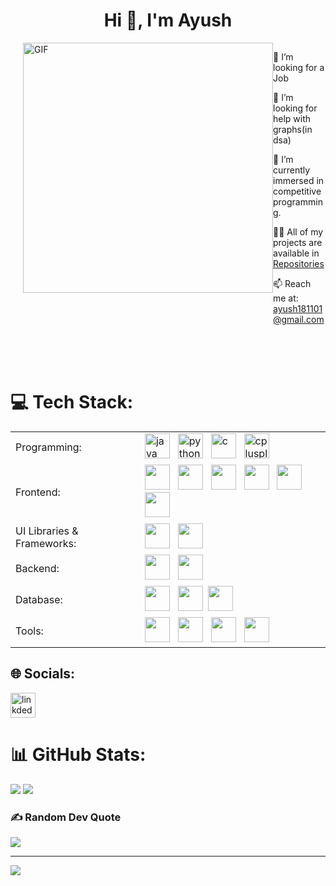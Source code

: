 <h1 align="center">Hi 👋, I'm Ayush</h1>
<!-- <h3 align="center">I am a web developer</h3> -->

<div style="display: flex; align-items: flex-start; justify-content: end;">
  <img align="right" alt="GIF" width="400" src="https://user-images.githubusercontent.com/74038190/229223263-cf2e4b07-2615-4f87-9c38-e37600f8381a.gif" style="max-width: 100%;">
  <br>
  <br>
  <div style="max-width: calc(100% - 420px);">
    <p>👯 I’m looking for a Job </p>
    <p>🤝 I’m looking for help with graphs(in dsa)</p>
    <p>🌱 I’m currently immersed in competitive programming. </p>
    <p>👨‍💻 All of my projects are available in <a href="https://github.com/AyushSharma567?tab=repositories">Repositories</a></p>
    <p>📫 Reach me at: <a href="mailto:ayush181101@gmail.com">ayush181101@gmail.com</a></p>
  </div>
</div>
<br>
<br>
<br>

# 💻 Tech Stack:
<table>
  <tr>
    <td>Programming:</td>
    <td>
    <img src="https://skillicons.dev/icons?i=java" alt="java" width="40" height="40"/> </a>&nbsp;
    <img src="https://skillicons.dev/icons?i=py" alt="python" width="40" height="40"/> </a>&nbsp;
    <img src="https://skillicons.dev/icons?i=c" alt="c" width="40" height="40"/> </a>&nbsp;
    <img src="https://skillicons.dev/icons?i=cpp" alt="cplusplus" width="40" height="40"/> </a>&nbsp;
    </td>
  </tr>
  <tr>
    <td>Frontend:</td>
    <td> <img src="https://skillicons.dev/icons?i=html"  width="40" height="40"/> </a>&nbsp;
     <img src="https://skillicons.dev/icons?i=css"  width="40" height="40"/> </a>&nbsp;
     <img src="https://skillicons.dev/icons?i=js"  width="40" height="40"/> </a>&nbsp; 
     <img src="https://skillicons.dev/icons?i=ts"  width="40" height="40"/> </a>&nbsp; 
     <img src="https://skillicons.dev/icons?i=react"  width="40" height="40"/> </a>&nbsp; 
     <img src="https://skillicons.dev/icons?i=next"  width="40" height="40"/> </a>&nbsp; 
    </td>
  </tr>
  <tr>
    <td>UI Libraries & Frameworks:</td>
    <td> 
      <img src="https://skillicons.dev/icons?i=bootstrap"  width="40" height="40"/> </a>&nbsp;
      <img src="https://skillicons.dev/icons?i=tailwind"  width="40" height="40"/> </a>&nbsp;
    </td>
  </tr>
  <tr>
    <td>Backend:</td>
    <td>
     <img src="https://skillicons.dev/icons?i=nodejs"  width="40" height="40"/> </a>&nbsp;
     <img src="https://skillicons.dev/icons?i=expressjs"  width="40" height="40"/> </a>&nbsp;
    </td>
  </tr>
  <tr>
    <td>Database:</td>
    <td> <img src="https://skillicons.dev/icons?i=mongodb"  width="40" height="40"/> </a>&nbsp; 
     <img src="https://skillicons.dev/icons?i=mysql"  width="40" height="40"/></a>&nbsp;
     <img src="https://skillicons.dev/icons?i=postgresql"  width="40" height="40"/> </a>&nbsp;
    </td>
  </tr>
  <tr>
    <td>Tools:</td>
    <td>
      <img src="https://skillicons.dev/icons?i=git"  width="40" height="40"/> </a>&nbsp;
      <img src="https://skillicons.dev/icons?i=bash"  width="40" height="40"/> </a>&nbsp;
      <img src="https://skillicons.dev/icons?i=linux"  width="40" height="40"/> </a>&nbsp;
      <img src="https://skillicons.dev/icons?i=postman"  width="40" height="40"/> </a>&nbsp;
    </td>
  </tr>
</table>

## 🌐 Socials:
[<img src="https://skillicons.dev/icons?i=linkedin" alt="linkdedin" width="40" height="40"/> </a>](https://www.linkedin.com/in/ayush-sharma456/)

# 📊 GitHub Stats:
<!--![](https://github-readme-stats.vercel.app/api?username=AyushSharma567&theme=highcontrast&hide_border=false&include_all_commits=true&count_private=true)<br/>-->
![](https://github-readme-stats.vercel.app/api/top-langs/?username=AyushSharma567&theme=highcontrast&hide_border=false&include_all_commits=true&count_private=true&layout=compact)
![](https://github-readme-streak-stats.herokuapp.com/?user=AyushSharma567&theme=highcontrast&hide_border=false)<br/>

### ✍️ Random Dev Quote
![](https://quotes-github-readme.vercel.app/api?type=horizontal&theme=radical)

---
[![](https://visitcount.itsvg.in/api?id=AyushSharma567&icon=0&color=13)](https://visitcount.itsvg.in)

<!-- Proudly created with GPRM ( https://gprm.itsvg.in ) -->
